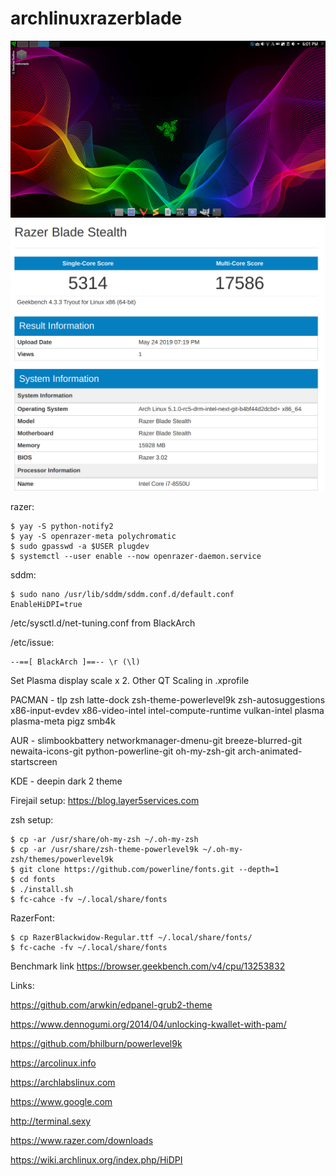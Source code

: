 # archlinuxrazerblade
![Screenshot](screen2.png)
![Screenshot](geekbench-1.png)


razer:

  	$ yay -S python-notify2
	$ yay -S openrazer-meta polychromatic
	$ sudo gpasswd -a $USER plugdev
	$ systemctl --user enable --now openrazer-daemon.service  

sddm:

	$ sudo nano /usr/lib/sddm/sddm.conf.d/default.conf
	EnableHiDPI=true



/etc/sysctl.d/net-tuning.conf from BlackArch

/etc/issue:

	--==[ BlackArch ]==-- \r (\l)


Set Plasma display scale x 2.  Other QT Scaling in .xprofile

PACMAN - tlp zsh latte-dock zsh-theme-powerlevel9k zsh-autosuggestions x86-input-evdev x86-video-intel intel-compute-runtime vulkan-intel plasma plasma-meta pigz smb4k

AUR - slimbookbattery networkmanager-dmenu-git breeze-blurred-git newaita-icons-git python-powerline-git oh-my-zsh-git arch-animated-startscreen

KDE - deepin dark 2 theme

Firejail setup: https://blog.layer5services.com

zsh setup:

	$ cp -ar /usr/share/oh-my-zsh ~/.oh-my-zsh
	$ cp -ar /usr/share/zsh-theme-powerlevel9k ~/.oh-my-zsh/themes/powerlevel9k 
	$ git clone https://github.com/powerline/fonts.git --depth=1
	$ cd fonts
	$ ./install.sh
	$ fc-cahce -fv ~/.local/share/fonts

RazerFont:

	$ cp RazerBlackwidow-Regular.ttf ~/.local/share/fonts/
	$ fc-cache -fv ~/.local/share/fonts


Benchmark link https://browser.geekbench.com/v4/cpu/13253832

Links:

https://github.com/arwkin/edpanel-grub2-theme

https://www.dennogumi.org/2014/04/unlocking-kwallet-with-pam/

https://github.com/bhilburn/powerlevel9k

https://arcolinux.info

https://archlabslinux.com

https://www.google.com

http://terminal.sexy

https://www.razer.com/downloads

https://wiki.archlinux.org/index.php/HiDPI

